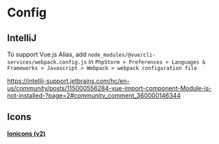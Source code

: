 # Config

## IntelliJ

To support Vue.js Alias, add `node_modules/@vue/cli-services/webpack.config.js`
in `PhpStorm > Preferences > Languages & Frameworks > Javascript > Webpack > webpack configuration file` 

https://intellij-support.jetbrains.com/hc/en-us/community/posts/115000556284-vue-import-component-Module-is-not-installed-?page=2#community_comment_360000146344


## Icons

**[Ionicons (v2)](https://ionicons.com/v2/)** 
